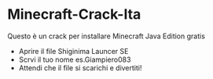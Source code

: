 # Minecraft-Crack-Ita
Questo è un crack per installare Minecraft Java Edition gratis

- Aprire il file  Shiginima Launcer SE
- Scrvi il tuo nome  es.Giampiero083
- Attendi che il file si scarichi e divertiti!  
